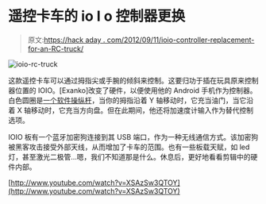 # 遥控卡车的 io I o 控制器更换

> 原文:[https://hack aday . com/2012/09/11/ioio-controller-replacement-for-an-RC-truck/](https://hackaday.com/2012/09/11/ioio-controller-replacement-for-an-rc-truck/)

![](../Images/d6e820aa7872d686fa1ae76b9ece96ab.png "ioio-rc-truck")

这款遥控卡车可以通过拇指尖或手腕的倾斜来控制。这要归功于插在玩具原来控制器位置的 IOIO。[Exanko]改变了硬件，以便使用他的 Android 手机作为控制器。白色圆圈是[一个软件操纵杆](http://mitchtech.net/android-ioio-software-joystick-servos/)，当你的拇指沿着 Y 轴移动时，它充当油门，当它沿着 X 轴移动时，它充当方向盘。但在此期间，他还将加速度计输入作为替代控制选项。

IOIO 板有一个蓝牙加密狗连接到其 USB 端口，作为一种无线通信方式。该加密狗被黑客攻击接受外部天线，从而增加了卡车的范围。也有一些板载天赋，如 led 灯，甚至激光二极管…嗯，我们不知道那是什么。休息后，更好地看看剪辑中的硬件内部。

[http://www.youtube.com/watch?v=XSAzSw3QTOY](http://www.youtube.com/watch?v=XSAzSw3QTOY)